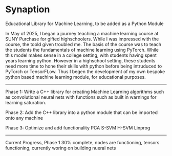 # Synaption
Educational Library for Machine Learning, to be added as a Python Module

In May of 2025, I began a journey teaching a machine learning course at SUNY Purchase for gifted highschoolers. While I was impressed with the course, the toold given troubled me. 
The basis of the course was to teach the students the fundamentals of machine learning using PyTorch. While this model makes sense in a college setting, with students having spent years
learning python. However in a highschool setting, these students need more time to hone their skills with python before being intruduced to PyTorch or TensorFLow. Thus I begen the development 
of my own bespoke python based machine learning module, for educational purposes. 


_______________________________________________________________________________________________________________________________________________________________________________________


Phase 1: 
Write a C++ library for creating Machine Learning algorithms such as convolutional neural nets with functions such as built in warnings for learning saturation.

Phase 2:
Add the C++ library into a python module that can be imported onto any machine

Phase 3:
Optimize and add functionality
PCA
S-SVM
H-SVM
Linprog

_______________________________________________________________________________________________________________________________________________________________________________________

Current Progress, Phase 1 30% complete, nodes are functioning, tensors functioning, currently woring on building nueral nets


